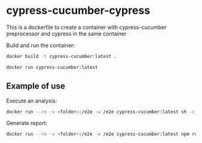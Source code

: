 # cypress-cucumber-cypress
This is a dockerfile to create a container with cypress-cucumber preprocessor and cypress in the same container

Build and run the container:
```bash
docker build -t cypress-cucumber:latest .
```
```bash
docker run cypress-cucumber:latest
```

## Example of use

Execute an analysis:
```bash
docker run --rm -v <folder>:/e2e -w /e2e cypress-cucumber:latest sh -c 'npm install cypress --save-dev && xvfb-run cypress run --headless'
```

Generate report:
```bash
docker run --rm -v <folder>:/e2e -w /e2e cypress-cucumber:latest npm run Report
```
